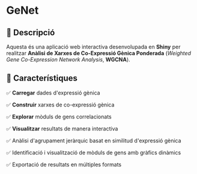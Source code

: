 # GeNet



## 📝 Descripció  

Aquesta és una aplicació web interactiva desenvolupada en **Shiny** per realitzar **Anàlisi de Xarxes de Co-Expressió Gènica Ponderada** (*Weighted Gene Co-Expression Network Analysis*, **WGCNA**).  

## 🚀 Característiques  

✅ **Carregar** dades d'expressió gènica  

✅ **Construir** xarxes de co-expressió gènica  

✅ **Explorar** mòduls de gens correlacionats  

✅ **Visualitzar** resultats de manera interactiva  

✅ Anàlisi d'agrupament jeràrquic basat en similitud d'expressió gènica  

✅ Identificació i visualització de mòduls de gens amb gràfics dinàmics  

✅ Exportació de resultats en múltiples formats  